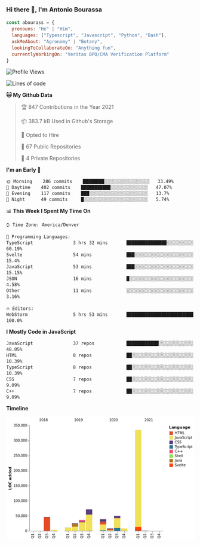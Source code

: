 ### Hi there 👋, I'm Antonio Bourassa

```javascript
const abourass = {
  pronouns: "He" | "Him",
  languages: ["Typescript", "Javascript", "Python", "Bash"],
  askMeAbout: "Agronomy" | "Botany",
  lookingToCollaborateOn: "Anything fun",
  currentlyWorkingOn: "Veritas BPO/CMA Verification Platform"
}
```

<!--START_SECTION:waka-->
![Profile Views](http://img.shields.io/badge/Profile%20Views-1-blue)

![Lines of code](https://img.shields.io/badge/From%20Hello%20World%20I%27ve%20Written-636232%20lines%20of%20code-blue)

**🐱 My Github Data** 

> 🏆 847 Contributions in the Year 2021
 > 
> 📦 383.7 kB Used in Github's Storage 
 > 
> 💼 Opted to Hire
 > 
> 📜 67 Public Repositories 
 > 
> 🔑 4 Private Repositories  
 > 
**I'm an Early 🐤** 

```text
🌞 Morning    286 commits    ████████░░░░░░░░░░░░░░░░░   33.49% 
🌆 Daytime    402 commits    ███████████░░░░░░░░░░░░░░   47.07% 
🌃 Evening    117 commits    ███░░░░░░░░░░░░░░░░░░░░░░   13.7% 
🌙 Night      49 commits     █░░░░░░░░░░░░░░░░░░░░░░░░   5.74%

```


📊 **This Week I Spent My Time On** 

```text
⌚︎ Time Zone: America/Denver

💬 Programming Languages: 
TypeScript               3 hrs 32 mins       ███████████████░░░░░░░░░░   60.19% 
Svelte                   54 mins             ███░░░░░░░░░░░░░░░░░░░░░░   15.4% 
JavaScript               53 mins             ███░░░░░░░░░░░░░░░░░░░░░░   15.15% 
JSON                     16 mins             █░░░░░░░░░░░░░░░░░░░░░░░░   4.58% 
Other                    11 mins             ░░░░░░░░░░░░░░░░░░░░░░░░░   3.16%

🔥 Editors: 
WebStorm                 5 hrs 53 mins       █████████████████████████   100.0%

```

**I Mostly Code in JavaScript** 

```text
JavaScript               37 repos            ████████████░░░░░░░░░░░░░   48.05% 
HTML                     8 repos             ██░░░░░░░░░░░░░░░░░░░░░░░   10.39% 
TypeScript               8 repos             ██░░░░░░░░░░░░░░░░░░░░░░░   10.39% 
CSS                      7 repos             ██░░░░░░░░░░░░░░░░░░░░░░░   9.09% 
C++                      7 repos             ██░░░░░░░░░░░░░░░░░░░░░░░   9.09%

```


**Timeline**

![Chart not found](https://raw.githubusercontent.com/Abourass/Abourass/master/charts/bar_graph.png) 


<!--END_SECTION:waka-->

<!--
**Abourass/Abourass** is a ✨ _special_ ✨ repository because its `README.md` (this file) appears on your GitHub profile.

Here are some ideas to get you started:

- 🔭 I’m currently working on ...
- 🌱 I’m currently learning ...
- 👯 I’m looking to collaborate on ...
- 🤔 I’m looking for help with ...
- 💬 Ask me about ...
- 📫 How to reach me: ...
- 😄 Pronouns: ...
- ⚡ Fun fact: ...
-->
